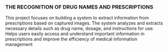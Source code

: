 ### THE RECOGNITION OF DRUG NAMES AND PRESCRIPTIONS
This project focuses on building a system to extract information from prescriptions based on captured images.
The system analyzes and extracts necessary details such as drug name, dosage, and instructions for use. Helps users easily access and understand important information in prescriptions and improve the efficiency of medical information management
